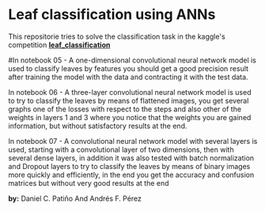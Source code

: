 # Leaf classification using ANNs
This repositorie tries to solve the classification task in the kaggle's competition **[leaf_classification](https://www.kaggle.com/c/leaf-classification/overview)**

#In notebook 05 - A one-dimensional convolutional neural network model is used to classify leaves by features you should get a good precision result after training the model with the data and contracting it with the test data.

In notebook 06 - A three-layer convolutional neural network model is used to try to classify the leaves by means of flattened images, you get several graphs one of the losses with respect to the steps and also other of the weights in layers 1 and 3 where you notice that the weights you are gained information, but without satisfactory results at the end.

In notebook 07 - A convolutional neural network model with several layers is used, starting with a convolutional layer of two dimensions, then with several dense layers, in addition it was also tested with batch normalization and Dropout layers to try to classify the leaves by means of binary images more quickly and efficiently, in the end you get the accuracy and confusion matrices but without very good results at the end



**by:**
Daniel C. Patiño And Andrés F. Pérez

